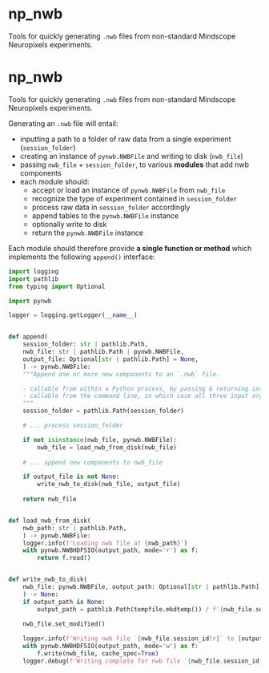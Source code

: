 # np_nwb
Tools for quickly generating `.nwb` files from non-standard Mindscope Neuropixels experiments.

# np_nwb
Tools for quickly generating `.nwb` files from non-standard Mindscope Neuropixels experiments.

Generating an `.nwb` file will entail:
- inputting a path to a folder of raw data from a single experiment (`session_folder`)
- creating an instance of `pynwb.NWBFile` and writing to disk (`nwb_file`)
- passing `nwb_file` + `session_folder`, to various **modules** that add nwb components
- each module should:
  - accept or load an instance of `pynwb.NWBFile` from `nwb_file`
  - recognize the type of experiment contained in `session_folder` 
  - process raw data in `session_folder` accordingly
  - append tables to the `pynwb.NWBFile` instance
  - optionally write to disk
  - return the `pynwb.NWBFile` instance

Each module should therefore provide **a single function or method** which
implements the following `append()` interface:

```python
import logging
import pathlib
from typing import Optional

import pynwb

logger = logging.getLogger(__name__)


def append(
    session_folder: str | pathlib.Path,
    nwb_file: str | pathlib.Path | pynwb.NWBFile,
    output_file: Optional[str | pathlib.Path] = None,
    ) -> pynwb.NWBFile:
    """Append one or more new components to an `.nwb` file.

    - callable from within a Python process, by passing & returning instances of `pynwb.NWBFile` 
    - callable from the command line, in which case all three input arguments are required, with `nwb_file` specified as a path
    """
    session_folder = pathlib.Path(session_folder)

    # ... process session_folder

    if not isinstance(nwb_file, pynwb.NWBFile):
        nwb_file = load_nwb_from_disk(nwb_file) 
    
    # ... append new components to nwb_file

    if output_file is not None:
        write_nwb_to_disk(nwb_file, output_file)
    
    return nwb_file


def load_nwb_from_disk(
    nwb_path: str | pathlib.Path,
    ) -> pynwb.NWBFile:
    logger.info(f'Loading nwb file at {nwb_path}')
    with pynwb.NWBHDF5IO(output_path, mode='r') as f:
        return f.read()


def write_nwb_to_disk(
    nwb_file: pynwb.NWBFile, output_path: Optional[str | pathlib.Path] = None
    ) -> None:
    if output_path is None:
        output_path = pathlib.Path(tempfile.mkdtemp()) / f'{nwb_file.session_id}.nwb'
    
    nwb_file.set_modified()

    logger.info(f'Writing nwb file `{nwb_file.session_id!r}` to {output_path}')
    with pynwb.NWBHDF5IO(output_path, mode='w') as f:
        f.write(nwb_file, cache_spec=True)
    logger.debug(f'Writing complete for nwb file `{nwb_file.session_id!r}`')
  
```
